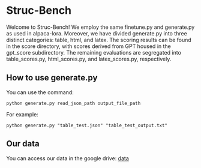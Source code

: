 # Struc-Bench
Welcome to Struc-Bench! We employ the same finetune.py and generate.py as used in alpaca-lora. Moreover, we have divided generate.py into three distinct categories: table, html, and latex. The scoring results can be found in the score directory, with scores derived from GPT housed in the gpt_score subdirectory. The remaining evaluations are segregated into table_scores.py, html_scores.py, and latex_scores.py, respectively.

## How to use generate.py
You can use the command:
```
python generate.py read_json_path output_file_path
```
For example:
```
python generate.py "table_test.json" "table_test_output.txt"
```

## Our data
You can access our data in the google drive: [data](https://drive.google.com/drive/folders/1XjlwdqdQxPQzTh0vqPsdUmpY5z5aD-v6?usp=drive_link)